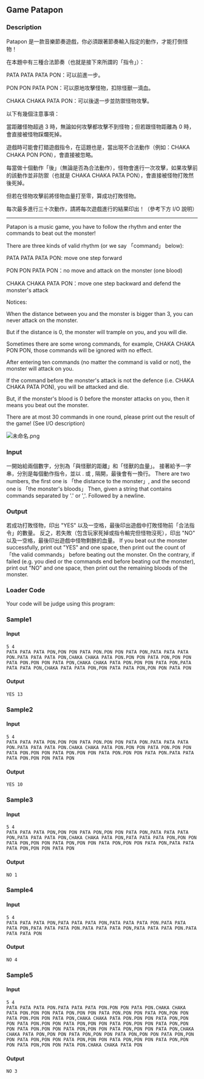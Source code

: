 Game Patapon
------------

### Description

<div>

Patapon 是一款音樂節奏遊戲，你必須跟著節奏輸入指定的動作，才能打倒怪物！

在本題中有三種合法節奏（也就是接下來所謂的「指令」）：

PATA PATA PATA PON：可以前進一步。

PON PON PATA PON：可以原地攻擊怪物，扣除怪獸一滴血。

CHAKA CHAKA PATA PON：可以後退一步並防禦怪物攻擊。

以下有幾個注意事項：

當距離怪物超過 3 時，無論如何攻擊都攻擊不到怪物；但若跟怪物距離為 0
時，會直接被怪物踩爛死掉。

遊戲時可能會打錯遊戲指令，在這題也是，當出現不合法動作（例如：CHAKA
CHAKA PON PON），會直接被忽略。

每當做十個動作「後」（無論是否為合法動作），怪物會進行一次攻擊，如果攻擊前的該動作並非防禦（也就是
CHAKA CHAKA PATA PON），會直接被怪物打敗然後死掉。

但若在怪物攻擊前將怪物血量打至零，算成功打敗怪物。

每次最多進行三十次動作，請將每次遊戲進行的結果印出！（參考下方 I/O
說明）

------------------------------------------------------------------------

Patapon is a music game, you have to follow the rhythm and enter the
commands to beat out the monster!

There are three kinds of valid rhythm (or we say 「command」 below):

PATA PATA PATA PON: move one step forward

PON PON PATA PON：no move and attack on the monster (one blood)

CHAKA CHAKA PATA PON：move one step backward and defend the monster\'s
attack

Notices:

When the distance between you and the monster is bigger than 3, you can
never attack on the monster.

But if the distance is 0, the monster will trample on you, and you will
die.

Sometimes there are some wrong commands, for example, CHAKA CHAKA PON
PON, those commands will be ignored with no effect.

After entering ten commands (no matter the command is valid or not), the
monster will attack on you.

If the command before the monster\'s attack is not the defence (i.e.
CHAKA CHAKA PATA PON), you will be attacked and die.

But, if the monster\'s blood is 0 before the monster attacks on you,
then it means you beat out the monster.

There are at most 30 commands in one round, please print out the result
of the game! (See I/O description)

![未命名.png](https://ncchen99.github.io/ckjudgedumper/ckjudge/Lec13/Game%20Patapon/images/39bb8c69a871341bdf5da3b52e19534040db90b4.png)

</div>

### Input

一開始給兩個數字，分別為「與怪獸的距離」和「怪獸的血量」。
接著給予一字串，分別是每個動作指令，並以 . 或 , 隔開，最後會有一換行。
There are two numbers, the first one is 「the distance to the monster」,
and the second one is 「the monster\'s bloods」 Then, given a string
that contains commands separated by \'.\' or \',\'. Followed by a
newline.

### Output

若成功打敗怪物，印出 \"YES\"
以及一空格，最後印出遊戲中打敗怪物前「合法指令」的數量。
反之，若失敗（包含玩家死掉或指令輸完但怪物沒死），印出 \"NO\"
以及一空格，最後印出遊戲中怪物剩餘的血量。 If you beat out the monster
successfully, print out \"YES\" and one space, then print out the count
of 「the valid commands」 before beating out the monster. On the
contrary, if failed (e.g. you died or the commands end before beating
out the monster), print out \"NO\" and one space, then print out the
remaining bloods of the monster.

### Loader Code

<div>

Your code will be judge using this program:

</div>

<div>

### Sample1

#### Input

    5 4
    PATA PATA PATA PON,PON PON PATA PON.PON PON PATA PON,PATA PATA PATA PON.PATA PATA PATA PON,CHAKA CHAKA PATA PON.PON PON PATA PON,PON PON PATA PON.PON PON PATA PON,CHAKA CHAKA PATA PON.PON PON PATA PON,PATA PATA PATA PON,CHAKA PATA PATA PON,PON PATA PATA PON,PON PON PATA PON

#### Output

    YES 13

</div>

<div>

### Sample2

#### Input

    5 4
    PATA PATA PATA PON.PON PON PATA PON.PON PON PATA PON.PATA PATA PATA PON.PATA PATA PATA PON.CHAKA CHAKA PATA PON.PON PON PATA PON.PON PON PATA PON.PON PON PATA PON.PON PON PATA PON.PON PON PATA PON.PATA PATA PATA PON.PON PON PATA PON

#### Output

    YES 10

</div>

<div>

### Sample3

#### Input

    5 4
    PATA PATA PATA PON,PON PON PATA PON,PON PON PATA PON,PATA PATA PATA PON,PATA PATA PATA PON,CHAKA CHAKA PATA PON,PATA PATA PATA PON,PON PON PATA PON,PON PON PATA PON,PON PON PATA PON,PON PON PATA PON,PATA PATA PATA PON,PON PON PATA PON

#### Output

    NO 1

</div>

<div>

### Sample4

#### Input

    5 4
    PATA PATA PATA PON,PATA PATA PATA PON,PATA PATA PATA PON.PATA PATA PATA PON,PATA PATA PATA PON.PATA PATA PATA PON,PATA PATA PATA PON.PATA PATA PATA PON

#### Output

    NO 4

</div>

<div>

### Sample5

#### Input

    5 4
    PATA PATA PATA PON.PATA PATA PATA PON.PON PON PATA PON.CHAKA CHAKA PATA PON.PON PON PATA PON.PON PON PATA PON.PON PON PATA PON,PON PON PATA PON.PON PON PATA PON,CHAKA CHAKA PATA PON.PON PON PATA PON,PON PON PATA PON.PON PON PATA PON,PON PON PATA PON.PON PON PATA PON,PON PON PATA PON.PON PON PATA PON,PON PON PATA PON,PON PON PATA PON,CHAKA CHAKA PATA PON,PON PON PATA PON,PON PON PATA PON,PON PON PATA PON,PON PON PATA PON,PON PON PATA PON,PON PON PATA PON,PON PON PATA PON,PON PON PATA PON,PON PON PATA PON.CHAKA CHAKA PATA PON

#### Output

    NO 3

</div>
